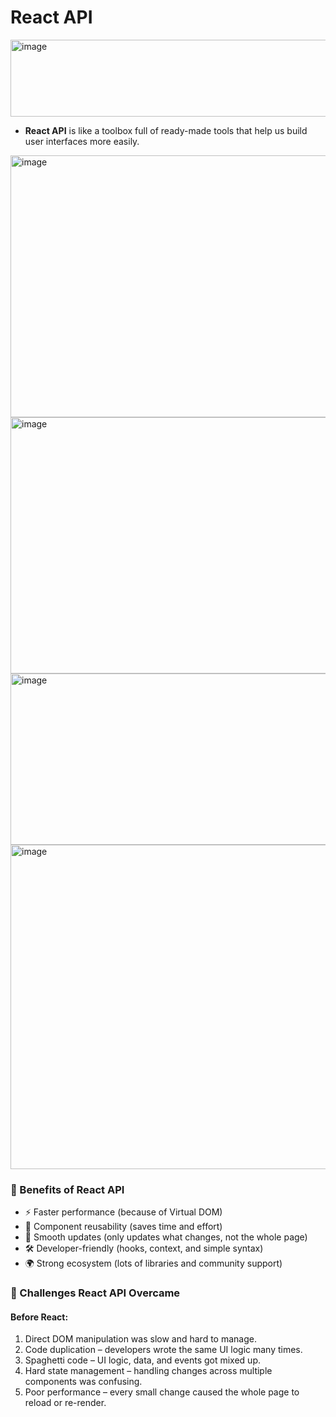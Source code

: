 # React API

<img width="1281" height="123" alt="image" src="https://github.com/user-attachments/assets/848cb79e-5c2e-4567-8483-d4fb224f3cea" />



 - **React API** is like a toolbox full of ready-made tools that help us build user interfaces more easily.

<img width="1304" height="419" alt="image" src="https://github.com/user-attachments/assets/681f6965-ab07-4db1-a865-02ab1b5a85ce" />

<img width="1287" height="410" alt="image" src="https://github.com/user-attachments/assets/77622a4d-f743-4aa9-821a-96abf60c99bd" />

<img width="1158" height="274" alt="image" src="https://github.com/user-attachments/assets/a5b84ab4-563a-4a7f-babd-f323e7d06023" />

<img width="1280" height="519" alt="image" src="https://github.com/user-attachments/assets/2f0f17b8-0ea2-4592-9575-6ae253223df7" />


### 🔹 Benefits of React API

- ⚡ Faster performance (because of Virtual DOM)
- 🧩 Component reusability (saves time and effort)
- 🔄 Smooth updates (only updates what changes, not the whole page)
- 🛠️ Developer-friendly (hooks, context, and simple syntax)
- 🌍 Strong ecosystem (lots of libraries and community support)


### 🔹 Challenges React API Overcame

#### Before React:

1. Direct DOM manipulation was slow and hard to manage.
2. Code duplication – developers wrote the same UI logic many times.
3. Spaghetti code – UI logic, data, and events got mixed up.
4. Hard state management – handling changes across multiple components was confusing.
5. Poor performance – every small change caused the whole page to reload or re-render. 